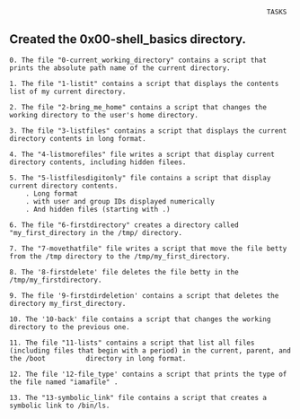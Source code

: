                                                                     TASKS
## Created the  0x00-shell_basics directory.

	0. The file "0-current_working_directory" contains a script that prints the absolute path name of the current directory.

	1. The file "1-listit" contains a script that displays the contents list of my current directory.

	2. The file "2-bring_me_home" contains a script that changes the working directory to the user's home directory.
	
	3. The file "3-listfiles" contains a script that displays the current directory contents in long format.

	4. The "4-listmorefiles" file writes a script that display current directory contents, including hidden filees.
	
	5. The "5-listfilesdigitonly" file contains a script that display  current directory contents.
		. Long format
		. with user and group IDs displayed numerically
		. And hidden files (starting with .)

	6. The file "6-firstdirectory" creates a directory called "my_first_directory in the /tmp/ directory.

	7. The "7-movethatfile" file writes a script that move the file betty from the /tmp directory to the /tmp/my_first_directory.

	8. The '8-firstdelete' file deletes the file betty in the /tmp/my_firstdirectory.

	9. The file '9-firstdirdeletion' contains a script that deletes the directory my_first_directory.

	10. The '10-back' file contains a script that changes the working directory to the previous one.

	11. The file "11-lists" contains a script that list all files (including files that begin with a period) in the current, parent, and the /boot 			directory in long format.

	12. The file '12-file_type' contains a script that prints the type of the file named "iamafile" .

	13. The "13-symbolic_link" file contains a script that creates a symbolic link to /bin/ls.
